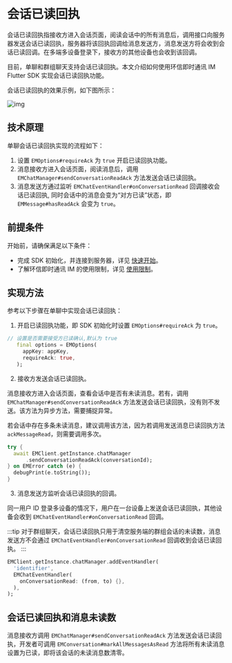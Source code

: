 # 会话已读回执

会话已读回执指接收方进入会话页面，阅读会话中的所有消息后，调用接口向服务器发送会话已读回执，服务器将该回执回调给消息发送方，消息发送方将会收到会话已读回调。在多端多设备登录下，接收方的其他设备也会收到该回调。

目前，单聊和群组聊天支持会话已读回执。本文介绍如何使用环信即时通讯 IM Flutter SDK 实现会话已读回执功能。

会话已读回执的效果示例，如下图所示：

![img](/images/uikit/chatuikit/feature/conversation/conversation_read.png) 

## 技术原理

 单聊会话已读回执实现的流程如下：

  1. 设置 `EMOptions#requireAck` 为 `true` 开启已读回执功能。
  2. 消息接收方进入会话页面，阅读消息后，调用 `EMChatManager#sendConversationReadAck` 方法发送会话已读回执。
  3. 消息发送方通过监听 `EMChatEventHandler#onConversationRead` 回调接收会话已读回执, 同时会话中的消息会变为“对方已读”状态，即 `EMMessage#hasReadAck` 会变为 `true`。

## 前提条件

开始前，请确保满足以下条件：

- 完成 SDK 初始化，并连接到服务器，详见 [快速开始](quickstart.html)。
- 了解环信即时通讯 IM 的使用限制，详见 [使用限制](/product/limitation.html)。

 ## 实现方法

 参考以下步骤在单聊中实现会话已读回执：

 1. 开启已读回执功能，即 SDK 初始化时设置 `EMOptions#requireAck` 为 `true`。

 ```dart
// 设置是否需要接受方已读确认,默认为 true
    final options = EMOptions(
      appKey: appKey,
      requireAck: true,
    );
 ```

 2. 接收方发送会话已读回执。

消息接收方进入会话页面，查看会话中是否有未读消息。若有，调用 `EMChatManager#sendConversationReadAck` 方法发送会话已读回执，没有则不发送。该方法为异步方法，需要捕捉异常。

若会话中存在多条未读消息，建议调用该方法，因为若调用发送消息已读回执方法 `ackMessageRead`，则需要调用多次。

```dart
try {
  await EMClient.getInstance.chatManager
      .sendConversationReadAck(conversationId);
} on EMError catch (e) {
  debugPrint(e.toString());
}
```

3. 消息发送方监听会话已读回执的回调。

同一用户 ID 登录多设备的情况下，用户在一台设备上发送会话已读回执，其他设备会收到 `EMChatEventHandler#onConversationRead` 回调。

:::tip
对于群组聊天，会话已读回执只用于清空服务端的群组会话的未读数，消息发送方不会通过 `EMChatEventHandler#onConversationRead` 回调收到会话已读回执。
:::

```dart
EMClient.getInstance.chatManager.addEventHandler(
  'identifier',
  EMChatEventHandler(
    onConversationRead: (from, to) {},
  ),
);
```

## 会话已读回执和消息未读数

消息接收方调用 `EMChatManager#sendConversationReadAck` 方法发送会话已读回执，开发者可调用 `EMConversation#markAllMessagesAsRead` 方法将所有未读消息设置为已读，即将该会话的未读消息数清零。
